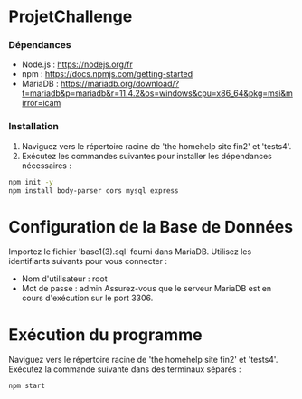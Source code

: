 # ProjetChallenge

### Dépendances

* Node.js : https://nodejs.org/fr
* npm : https://docs.npmjs.com/getting-started
* MariaDB : https://mariadb.org/download/?t=mariadb&p=mariadb&r=11.4.2&os=windows&cpu=x86_64&pkg=msi&mirror=icam

### Installation

1. Naviguez vers le répertoire racine de 'the homehelp site fin2' et 'tests4'.
2. Exécutez les commandes suivantes pour installer les dépendances nécessaires :
```bash
npm init -y
npm install body-parser cors mysql express
```
# Configuration de la Base de Données

Importez le fichier 'base1(3).sql' fourni dans MariaDB.
Utilisez les identifiants suivants pour vous connecter :
- Nom d'utilisateur : root
- Mot de passe : admin
Assurez-vous que le serveur MariaDB est en cours d'exécution sur le port 3306.

# Exécution du programme

Naviguez vers le répertoire racine de 'the homehelp site fin2' et 'tests4'.
Exécutez la commande suivante dans des terminaux séparés :
```bash
npm start
```